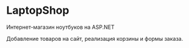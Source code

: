 # LaptopShop
Интернет-магазин ноутбуков на ASP.NET

Добавление товаров на сайт, реализация корзины и формы заказа.
